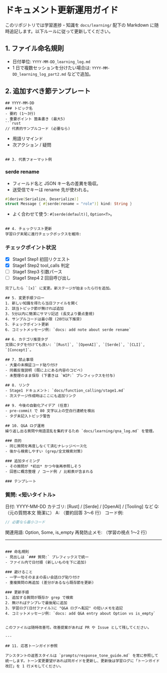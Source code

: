 # ドキュメント更新運用ガイド

このリポジトリでは学習進捗・知識を `docs/learning/` 配下の Markdown に随時追記します。以下ルールに従って更新してください。

## 1. ファイル命名規則

- 日付単位: `YYYY-MM-DD_learning_log.md`
- 1 日で複数セッションを分けたい場合は: `YYYY-MM-DD_learning_log_part2.md` などで追加。

## 2. 追加すべき節テンプレート

````
## YYYY-MM-DD
### トピック名
- 要約 (1〜3行)
- 重要ポイント 箇条書き (最大5)
```rust
// 代表的サンプルコード (必要なら)
````

- 用語リマインド
- 次アクション / 疑問

```

## 3. 代表フォーマット例
```

### serde rename

- フィールド名と JSON キー名の差異を吸収。
- 送受信でキーは rename 先が使われる。

```rust
#[derive(Serialize, Deserialize)]
struct Message { #[serde(rename = "role")] kind: String }
```

- よく合わせて使う: `#[serde(default)]`, `Option<T>`。

```

## 4. チェックリスト更新
学習ログ末尾に進行チェックボックスを維持:
```

### チェックポイント状況

- [x] Stage1 Step1 初回リクエスト
- [x] Stage1 Step2 tool_calls 判定
- [ ] Stage1 Step3 引数パース
- [ ] Stage1 Step4 2 回目呼び出し

```
完了したら `[x]` に変更。新ステージが始まったら行を追加。

## 5. 変更手順フロー
1. 新しい知識を得たら当日ファイルを開く
2. 該当トピック節が無ければ追加
3. 5分以内に簡潔にサマリ記述 (長文より要点重視)
4. サンプルコードは最小限 (20行以下推奨)
5. チェックポイント更新
6. コミットメッセージ例: `docs: add note about serde rename`

## 6. カテゴリ推奨タグ
文頭にタグを付けても良い: `[Rust]`, `[OpenAI]`, `[Serde]`, `[CLI]`, `[Concept]`。

## 7. 禁止事項
- 大量の未検証コード貼り付け
- 同義反復説明 (既に上にある内容のコピペ)
- 未整理のまま保存 (下書きは `WIP:` プレフィックスを付与)

## 8. リンク
- Stage1 ドキュメント: `docs/function_calling/stage1.md`
- 次ステージ作成時はここにも追加リンク

## 9. 今後の自動化アイデア (任意)
- pre-commit で 80 文字以上の空白行連続を検出
- タグ未記入トピック警告

## 10. Q&A ログ運用
繰り返し出る質問や用語混乱を集約するため `docs/learning/qna_log.md` を管理。

### 目的
- 同じ質問を再度しなくて済むナレッジベース化
- 後から検索しやすい (grep/全文検索対策)

### 追加タイミング
- その質問が *初出* かつ今後再参照しそう
- 回答に概念整理 / コード例 / 比較表が含まれる

### テンプレート
```

### 質問: <短いタイトル>

日付: YYYY-MM-DD
カテゴリ: [Rust] / [Serde] / [OpenAI] / [Tooling] など
Q: （元の質問本文 簡潔に）
A: （要約回答 3〜6 行）
コード例:

```rust
// 必要なら最小コード
```

関連用語: Option, Some, is_empty
再発防止メモ: （学習の視点 1〜2 行）

---

```

### 命名規則
- 見出しは `### 質問:` プレフィックスで統一
- ファイル内で日付順 (新しいものを下に追加)

### 避けること
- 一字一句そのままの長い会話ログ貼り付け
- 重複質問の再追加 (差分があるなら既存節を更新)

### 更新手順
1. 追加する質問が既存か grep で検索
2. 無ければテンプレで最後尾に追加
3. 学習ログ(日付ファイル)に "Q&A ログへ転記" の短いメモを追記
4. コミットメッセージ例: `docs: add Q&A entry about Option vs is_empty`


このファイルは随時改善可。改善提案があれば PR や Issue として残してください。

---

## 11. 応答トーンガイド参照

アシスタントの返答スタイルは `prompts/response_tone_guide.md` を常に参照して統一します。トーン変更要望があれば同ガイドを更新し、更新後は学習ログに「トーンガイド改訂」を 1 行メモしてください。
```
